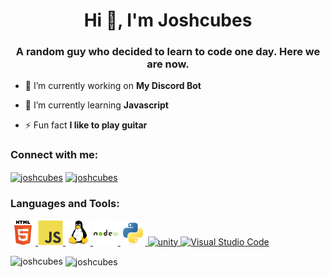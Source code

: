 <h1 align="center">Hi 👋, I'm Joshcubes</h1>
<h3 align="center">A random guy who decided to learn to code one day. Here we are now.</h3>

- 🔭 I’m currently working on **My Discord Bot**

- 🌱 I’m currently learning **Javascript**

- ⚡ Fun fact **I like to play guitar**

<h3 align="left">Connect with me:</h3>
<p align="left">
<a href="https://www.youtube.com/channel/UCqPVBajCIs94Ui1ZQ_34L1g" target="blank"><img align="center" src="https://raw.githubusercontent.com/rahuldkjain/github-profile-readme-generator/master/src/images/icons/Social/youtube.svg" alt="joshcubes" height="30" width="40" /></a>
<a href="https://www.twitch.tv/joshcubes" target="blank"><img align="center" src="https://upload.wikimedia.org/wikipedia/commons/d/d3/Twitch_Glitch_Logo_Purple.svg" alt="joshcubes" height="30" width="40" /></a>
</p>

<h3 align="left">Languages and Tools:</h3>
<p align="left"> <a href="https://www.w3.org/html/" target="_blank" rel="noreferrer"> <img src="https://raw.githubusercontent.com/devicons/devicon/master/icons/html5/html5-original-wordmark.svg" alt="html5" width="40" height="40"/> </a> <a href="https://developer.mozilla.org/en-US/docs/Web/JavaScript" target="_blank" rel="noreferrer"> <img src="https://raw.githubusercontent.com/devicons/devicon/master/icons/javascript/javascript-original.svg" alt="javascript" width="40" height="40"/> </a> <a href="https://www.linux.org/" target="_blank" rel="noreferrer"> <img src="https://raw.githubusercontent.com/devicons/devicon/master/icons/linux/linux-original.svg" alt="linux" width="40" height="40"/> </a> <a href="https://nodejs.org" target="_blank" rel="noreferrer"> <img src="https://raw.githubusercontent.com/devicons/devicon/master/icons/nodejs/nodejs-original-wordmark.svg" alt="nodejs" width="40" height="40"/> </a> <a href="https://www.python.org" target="_blank" rel="noreferrer"> <img src="https://raw.githubusercontent.com/devicons/devicon/master/icons/python/python-original.svg" alt="python" width="40" height="40"/> </a> <a href="https://unity.com/" target="_blank" rel="noreferrer"> <img src="https://www.vectorlogo.zone/logos/unity3d/unity3d-icon.svg" alt="unity" width="40" height="40"/> </a> <a href="https://code.visualstudio.com/" target="_blank" rel="noreferrer"> <img src="https://upload.wikimedia.org/wikipedia/commons/9/9a/Visual_Studio_Code_1.35_icon.svg" alt="Visual Studio Code" width="40" height="40"/> </a></p>

<p><img align="left" src="https://github-readme-stats.vercel.app/api/top-langs?username=joshcubes&show_icons=true&locale=en&layout=compact" alt="joshcubes" /></p>

<p>&nbsp;<img align="center" src="https://github-readme-stats.vercel.app/api?username=joshcubes&show_icons=true&locale=en" alt="joshcubes" /></p>

